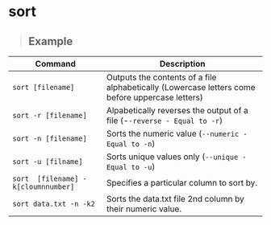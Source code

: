 # sort

> ## **Example**

| **Command**   | **Description**   | 
| --------------|-------------------|
| `sort [filename]` | Outputs the contents of a file alphabetically (Lowercase letters come before uppercase letters) |
| `sort -r [filename]` | Alpabetically reverses the output of a file (-`-reverse - Equal to -r`) |
| `sort -n [filename]` | Sorts the numeric value (`--numeric - Equal to -n`)
| `sort -u [filname]` | Sorts unique values only (`--unique - Equal to -u`)
| `sort  [filename] -k[cloumnnumber]` | Specifies a particular column to sort by. |
| `sort data.txt -n -k2` | Sorts the data.txt file 2nd column by their numeric value. |